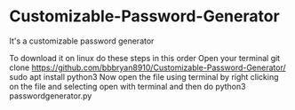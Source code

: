 # Customizable-Password-Generator
It's a customizable password generator


To download it on linux do these steps in this order
Open your terminal 
git clone https://github.com/bbbryan8910/Customizable-Password-Generator/
sudo apt install python3
Now open the file using terminal by right clicking on the file and selecting open with terminal and then do 
python3 passwordgenerator.py
